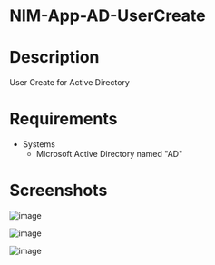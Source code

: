 # NIM-App-AD-UserCreate

# Description
User Create for Active Directory

# Requirements
- Systems
    - Microsoft Active Directory named "AD"
    
# Screenshots
![image](https://github.com/user-attachments/assets/847b7be2-93f4-4b88-a188-d4ba0deb2606)


![image](https://github.com/user-attachments/assets/852b88e2-4dd8-45c3-a4ff-bcbed45b7424)


![image](https://user-images.githubusercontent.com/24281600/233203048-611c38a7-fc3f-4c1b-904b-fcf629e5fb24.png)


